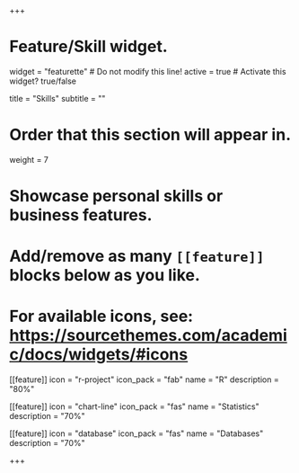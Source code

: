 +++
# Feature/Skill widget.
widget = "featurette"  # Do not modify this line!
active = true  # Activate this widget? true/false

title = "Skills"
subtitle = ""

# Order that this section will appear in.
weight = 7

# Showcase personal skills or business features.
# 
# Add/remove as many `[[feature]]` blocks below as you like.
# 
# For available icons, see: https://sourcethemes.com/academic/docs/widgets/#icons

[[feature]]
  icon = "r-project"
  icon_pack = "fab"
  name = "R"
  description = "80%"
  
[[feature]]
  icon = "chart-line"
  icon_pack = "fas"
  name = "Statistics"
  description = "70%"  
  
[[feature]]
  icon = "database"
  icon_pack = "fas"
  name = "Databases"
  description = "70%"  

+++
